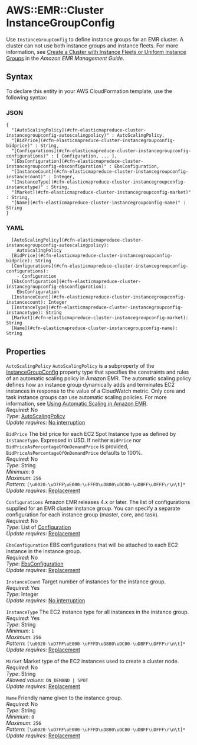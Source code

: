 # AWS::EMR::Cluster InstanceGroupConfig<a name="aws-properties-elasticmapreduce-cluster-instancegroupconfig"></a>

Use `InstanceGroupConfig` to define instance groups for an EMR cluster\. A cluster can not use both instance groups and instance fleets\. For more information, see [Create a Cluster with Instance Fleets or Uniform Instance Groups](https://docs.aws.amazon.com/emr/latest/ManagementGuide/emr-instance-group-configuration.html) in the *Amazon EMR Management Guide*\.

## Syntax<a name="aws-properties-elasticmapreduce-cluster-instancegroupconfig-syntax"></a>

To declare this entity in your AWS CloudFormation template, use the following syntax:

### JSON<a name="aws-properties-elasticmapreduce-cluster-instancegroupconfig-syntax.json"></a>

```
{
  "[AutoScalingPolicy](#cfn-elasticmapreduce-cluster-instancegroupconfig-autoscalingpolicy)" : AutoScalingPolicy,
  "[BidPrice](#cfn-elasticmapreduce-cluster-instancegroupconfig-bidprice)" : String,
  "[Configurations](#cfn-elasticmapreduce-cluster-instancegroupconfig-configurations)" : [ Configuration, ... ],
  "[EbsConfiguration](#cfn-elasticmapreduce-cluster-instancegroupconfig-ebsconfiguration)" : EbsConfiguration,
  "[InstanceCount](#cfn-elasticmapreduce-cluster-instancegroupconfig-instancecount)" : Integer,
  "[InstanceType](#cfn-elasticmapreduce-cluster-instancegroupconfig-instancetype)" : String,
  "[Market](#cfn-elasticmapreduce-cluster-instancegroupconfig-market)" : String,
  "[Name](#cfn-elasticmapreduce-cluster-instancegroupconfig-name)" : String
}
```

### YAML<a name="aws-properties-elasticmapreduce-cluster-instancegroupconfig-syntax.yaml"></a>

```
  [AutoScalingPolicy](#cfn-elasticmapreduce-cluster-instancegroupconfig-autoscalingpolicy): 
    AutoScalingPolicy
  [BidPrice](#cfn-elasticmapreduce-cluster-instancegroupconfig-bidprice): String
  [Configurations](#cfn-elasticmapreduce-cluster-instancegroupconfig-configurations): 
    - Configuration
  [EbsConfiguration](#cfn-elasticmapreduce-cluster-instancegroupconfig-ebsconfiguration): 
    EbsConfiguration
  [InstanceCount](#cfn-elasticmapreduce-cluster-instancegroupconfig-instancecount): Integer
  [InstanceType](#cfn-elasticmapreduce-cluster-instancegroupconfig-instancetype): String
  [Market](#cfn-elasticmapreduce-cluster-instancegroupconfig-market): String
  [Name](#cfn-elasticmapreduce-cluster-instancegroupconfig-name): String
```

## Properties<a name="aws-properties-elasticmapreduce-cluster-instancegroupconfig-properties"></a>

`AutoScalingPolicy`  <a name="cfn-elasticmapreduce-cluster-instancegroupconfig-autoscalingpolicy"></a>
`AutoScalingPolicy` is a subproperty of the [InstanceGroupConfig](https://docs.aws.amazon.com/AWSCloudFormation/latest/UserGuide/aws-properties-emr-cluster-jobflowinstancesconfig-instancegroupconfig.html) property type that specifies the constraints and rules of an automatic scaling policy in Amazon EMR\. The automatic scaling policy defines how an instance group dynamically adds and terminates EC2 instances in response to the value of a CloudWatch metric\. Only core and task instance groups can use automatic scaling policies\. For more information, see [Using Automatic Scaling in Amazon EMR](https://docs.aws.amazon.com/emr/latest/ManagementGuide/emr-automatic-scaling.html)\.  
*Required*: No  
*Type*: [AutoScalingPolicy](aws-properties-elasticmapreduce-cluster-autoscalingpolicy.md)  
*Update requires*: [No interruption](https://docs.aws.amazon.com/AWSCloudFormation/latest/UserGuide/using-cfn-updating-stacks-update-behaviors.html#update-no-interrupt)

`BidPrice`  <a name="cfn-elasticmapreduce-cluster-instancegroupconfig-bidprice"></a>
The bid price for each EC2 Spot Instance type as defined by `InstanceType`\. Expressed in USD\. If neither `BidPrice` nor `BidPriceAsPercentageOfOnDemandPrice` is provided, `BidPriceAsPercentageOfOnDemandPrice` defaults to 100%\.  
*Required*: No  
*Type*: String  
*Minimum*: `0`  
*Maximum*: `256`  
*Pattern*: `[\u0020-\uD7FF\uE000-\uFFFD\uD800\uDC00-\uDBFF\uDFFF\r\n\t]*`  
*Update requires*: [Replacement](https://docs.aws.amazon.com/AWSCloudFormation/latest/UserGuide/using-cfn-updating-stacks-update-behaviors.html#update-replacement)

`Configurations`  <a name="cfn-elasticmapreduce-cluster-instancegroupconfig-configurations"></a>
Amazon EMR releases 4\.x or later\.
The list of configurations supplied for an EMR cluster instance group\. You can specify a separate configuration for each instance group \(master, core, and task\)\.  
*Required*: No  
*Type*: List of [Configuration](aws-properties-elasticmapreduce-cluster-configuration.md)  
*Update requires*: [Replacement](https://docs.aws.amazon.com/AWSCloudFormation/latest/UserGuide/using-cfn-updating-stacks-update-behaviors.html#update-replacement)

`EbsConfiguration`  <a name="cfn-elasticmapreduce-cluster-instancegroupconfig-ebsconfiguration"></a>
EBS configurations that will be attached to each EC2 instance in the instance group\.  
*Required*: No  
*Type*: [EbsConfiguration](aws-properties-elasticmapreduce-cluster-ebsconfiguration.md)  
*Update requires*: [Replacement](https://docs.aws.amazon.com/AWSCloudFormation/latest/UserGuide/using-cfn-updating-stacks-update-behaviors.html#update-replacement)

`InstanceCount`  <a name="cfn-elasticmapreduce-cluster-instancegroupconfig-instancecount"></a>
Target number of instances for the instance group\.  
*Required*: Yes  
*Type*: Integer  
*Update requires*: [No interruption](https://docs.aws.amazon.com/AWSCloudFormation/latest/UserGuide/using-cfn-updating-stacks-update-behaviors.html#update-no-interrupt)

`InstanceType`  <a name="cfn-elasticmapreduce-cluster-instancegroupconfig-instancetype"></a>
The EC2 instance type for all instances in the instance group\.  
*Required*: Yes  
*Type*: String  
*Minimum*: `1`  
*Maximum*: `256`  
*Pattern*: `[\u0020-\uD7FF\uE000-\uFFFD\uD800\uDC00-\uDBFF\uDFFF\r\n\t]*`  
*Update requires*: [Replacement](https://docs.aws.amazon.com/AWSCloudFormation/latest/UserGuide/using-cfn-updating-stacks-update-behaviors.html#update-replacement)

`Market`  <a name="cfn-elasticmapreduce-cluster-instancegroupconfig-market"></a>
Market type of the EC2 instances used to create a cluster node\.  
*Required*: No  
*Type*: String  
*Allowed values*: `ON_DEMAND | SPOT`  
*Update requires*: [Replacement](https://docs.aws.amazon.com/AWSCloudFormation/latest/UserGuide/using-cfn-updating-stacks-update-behaviors.html#update-replacement)

`Name`  <a name="cfn-elasticmapreduce-cluster-instancegroupconfig-name"></a>
Friendly name given to the instance group\.  
*Required*: No  
*Type*: String  
*Minimum*: `0`  
*Maximum*: `256`  
*Pattern*: `[\u0020-\uD7FF\uE000-\uFFFD\uD800\uDC00-\uDBFF\uDFFF\r\n\t]*`  
*Update requires*: [Replacement](https://docs.aws.amazon.com/AWSCloudFormation/latest/UserGuide/using-cfn-updating-stacks-update-behaviors.html#update-replacement)